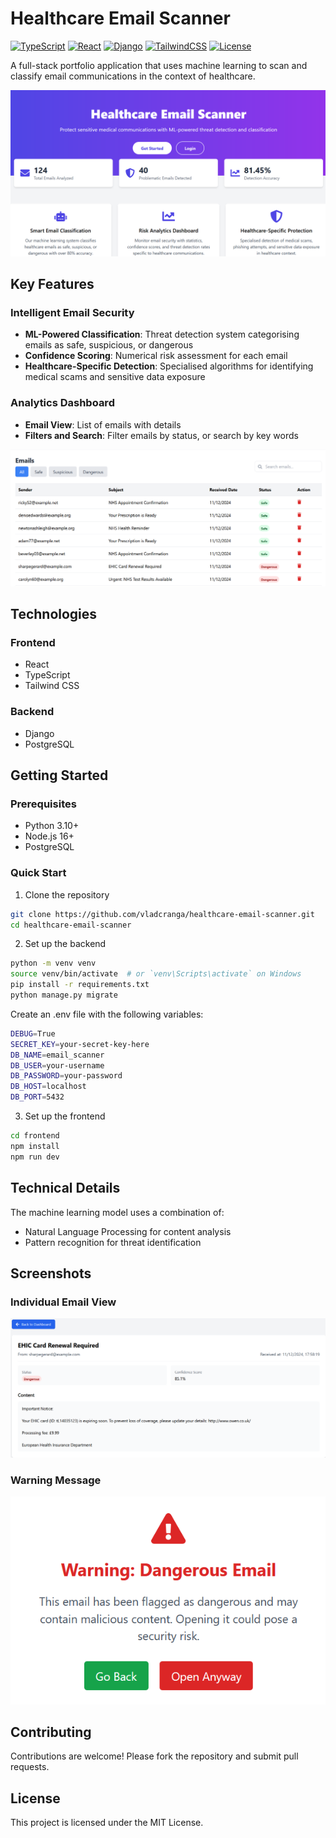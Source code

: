 # Healthcare Email Scanner

[![TypeScript](https://img.shields.io/badge/TypeScript-4.9.5-blue.svg)](https://www.typescriptlang.org/)
[![React](https://img.shields.io/badge/React-18.2.0-blue.svg)](https://reactjs.org/)
[![Django](https://img.shields.io/badge/Django-4.2-green.svg)](https://www.djangoproject.com/)
[![TailwindCSS](https://img.shields.io/badge/Tailwind-3.3.0-blue.svg)](https://tailwindcss.com/)
[![License](https://img.shields.io/badge/license-MIT-blue.svg)](LICENSE)

A full-stack portfolio application that uses machine learning to scan and classify email communications in the context of healthcare.

![Landing Page](frontend/public/landing_page.png)

## Key Features

### Intelligent Email Security
- **ML-Powered Classification**: Threat detection system categorising emails as safe, suspicious, or dangerous
- **Confidence Scoring**: Numerical risk assessment for each email
- **Healthcare-Specific Detection**: Specialised algorithms for identifying medical scams and sensitive data exposure

### Analytics Dashboard
- **Email View**: List of emails with details
- **Filters and Search**: Filter emails by status, or search by key words

![Dashboard](frontend/public/dashboard.png)

## Technologies

### Frontend
- React
- TypeScript
- Tailwind CSS

### Backend
- Django
- PostgreSQL

## Getting Started

### Prerequisites
- Python 3.10+
- Node.js 16+
- PostgreSQL

### Quick Start
1. Clone the repository
```bash
git clone https://github.com/vladcranga/healthcare-email-scanner.git
cd healthcare-email-scanner
```

2. Set up the backend
```bash
python -m venv venv
source venv/bin/activate  # or `venv\Scripts\activate` on Windows
pip install -r requirements.txt
python manage.py migrate
```

Create an .env file with the following variables:
```bash
DEBUG=True
SECRET_KEY=your-secret-key-here
DB_NAME=email_scanner
DB_USER=your-username
DB_PASSWORD=your-password
DB_HOST=localhost
DB_PORT=5432
```

3. Set up the frontend
```bash
cd frontend
npm install
npm run dev
```

## Technical Details

The machine learning model uses a combination of:
- Natural Language Processing for content analysis
- Pattern recognition for threat identification

## Screenshots

### Individual Email View
![Individual Email](frontend/public/individual_email.png)

### Warning Message
![Warning Message](frontend/public/warning_message.png)

## Contributing

Contributions are welcome! Please fork the repository and submit pull requests.

## License

This project is licensed under the MIT License.
